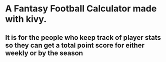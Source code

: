 # A Fantasy Football Calculator made with kivy. 
## It is for the people who keep track of player stats so they can get a total point score for either weekly or by the season
